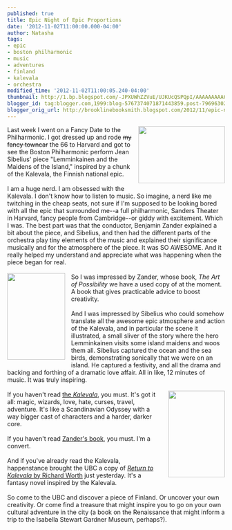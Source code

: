 ```yaml
---
published: true
title: Epic Night of Epic Proportions
date: '2012-11-02T11:00:00.000-04:00'
author: Natasha
tags:
- epic
- boston philharmonic
- music
- adventures
- finland
- kalevala
- orchestra
modified_time: '2012-11-02T11:00:05.240-04:00'
thumbnail: http://1.bp.blogspot.com/-JPXUWhZZVuE/UJKUcQSPQpI/AAAAAAAAA64/bmiU9_h6hqU/s72-c/philharmonic.jpg
blogger_id: tag:blogger.com,1999:blog-5767374071871443859.post-7969630247328418305
blogger_orig_url: http://brooklinebooksmith.blogspot.com/2012/11/epic-night-of-epic-proportions.html
---
```


<div class="separator" style="clear: both; text-align: center;"><a href="http://1.bp.blogspot.com/-JPXUWhZZVuE/UJKUcQSPQpI/AAAAAAAAA64/bmiU9_h6hqU/s1600/philharmonic.jpg" imageanchor="1" style="clear: right; float: right; margin-bottom: 1em; margin-left: 1em;"><img border="0" height="132" src="http://1.bp.blogspot.com/-JPXUWhZZVuE/UJKUcQSPQpI/AAAAAAAAA64/bmiU9_h6hqU/s200/philharmonic.jpg" width="200" /></a></div>Last week I went on a Fancy Date to the Philharmonic. I got dressed up and rode <strike>my fancy towncar</strike>&nbsp;the 66 to Harvard and got to see the Boston Philharmonic perform Jean Sibelius' piece "Lemminkainen and the Maidens of the Island," inspired by a chunk of the Kalevala, the Finnish national epic.<br /><br />I am a huge nerd. I am obsessed with the Kalevala. I don't know how to listen to music. So imagine, a nerd like me twitching in the cheap seats, not sure if I'm supposed to be looking bored with all the epic that surrounded me--a full philharmonic, Sanders Theater in Harvard, fancy people from Cambridge--or giddy with excitement. Which I was. The best part was that the conductor, Benjamin Zander explained a bit about the piece, and Sibelius, and then had the different parts of the orchestra play tiny elements of the music and explained their significance musically and for the atmosphere of the piece. It was SO AWESOME. And it really helped my understand and appreciate what was happening when the piece began for real.<br /><br /><div class="separator" style="clear: both; text-align: center;"><a href="http://4.bp.blogspot.com/-eXTKHh_-PoE/UJKUJ89D8tI/AAAAAAAAA6o/OWpHelIZ978/s1600/lemminkainen.jpg" imageanchor="1" style="clear: left; float: left; margin-bottom: 1em; margin-right: 1em;"><img border="0" height="200" src="http://4.bp.blogspot.com/-eXTKHh_-PoE/UJKUJ89D8tI/AAAAAAAAA6o/OWpHelIZ978/s200/lemminkainen.jpg" width="134" /></a></div>So I was impressed by Zander, whose book, <i>The Art of Possibility </i>we have a used copy of at the moment. A book that gives practicable advice to boost creativity.<br /><br />And I was impressed by Sibelius who could somehow translate all the awesome epic atmosphere and action of the Kalevala, and in particular the scene it illustrated, a small sliver of the story where the hero Lemminkainen visits some island maidens and woos them all. Sibelius captured the ocean and the sea birds, demonstrating sonically that we were on an island. He captured a festivity, and all the drama and backing and forthing of a dramatic love affair. All in like, 12 minutes of music. It was truly inspiring.<br /><br /><div class="separator" style="clear: both; text-align: center;"><a href="http://3.bp.blogspot.com/-t7zu_h_igvU/UJKUQbzWhII/AAAAAAAAA6w/_m0R8ejoUXE/s1600/kalevala.jpg" imageanchor="1" style="clear: right; float: right; margin-bottom: 1em; margin-left: 1em;"><img border="0" height="200" src="http://3.bp.blogspot.com/-t7zu_h_igvU/UJKUQbzWhII/AAAAAAAAA6w/_m0R8ejoUXE/s200/kalevala.jpg" width="131" /></a></div>If you haven't read <a href="http://www.brooklinebooksmith-shop.com/book/9780199538867">the <i>Kalevala</i></a>, you must. It's got it all: magic, wizards, love, hate, curses, travel, adventure. It's like a Scandinavian Odyssey with a way bigger cast of characters and a harder, darker core.<br /><br />If you haven't read <a href="http://www.brooklinebooksmith-shop.com/book/9780142001103">Zander's book</a>, you must. I'm a convert.<br /><br />And if you've already read the Kalevala, happenstance brought the UBC a copy of&nbsp;<a href="http://www.brooklinebooksmith-shop.com/book/9780595126057"><i>Return to Kalevala </i>by Richard Worth</a> just yesterday. It's&nbsp;a fantasy novel inspired by the Kalevala.<br /><br />So come to the UBC and discover a piece of Finland. Or uncover your own creativity. Or come find a treasure that might inspire you to go on your own cultural adventure in the city (a book on the Renaissance that might inform a trip to the Isabella Stewart Gardner Museum, perhaps?).
